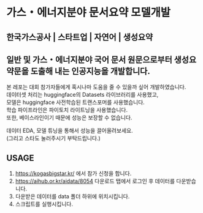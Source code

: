 # 가스・에너지분야 문서요약 모델개발  
## 한국가스공사 | 스타트업 | 자연어 | 생성요약  

일반 및 가스・에너지분야 국어 문서 원문으로부터 생성요약문을 도출해 내는 인공지능을 개발합니다.  
---
본 레포는 대회 참가자들에게 혹시나마 도움을 줄 수 있을까 싶어 개발하였습니다.  
데이터셋 처리는 huggingface의 Datasets 라이브러리를 사용했고,  
모델은 huggingface 사전학습된 트랜스포머를 사용했습니다.  
학습 파이프라인은 파이토치 라이트닝을 사용했습니다.  
또한, 베이스라인이기 때문에 성능은 보장할 수 없습니다.  
  
데이터 EDA, 모델 튜닝을 통해서 성능을 끌어올려보세요.  
(그리고 스타도 눌러주시기 부탁드립니다.)


USAGE
---
1. https://kogasbigstar.kr/ 에서 참가 신청을 합니다.  
2. https://aihub.or.kr/aidata/8054 다운로드 탭에서 로그인 후 데이터를 다운받습니다.  
3. 다운받은 데이터를 data 폴더 하위에 위치시킵니다.  
4. 스크립트를 실행시킵니다.  

